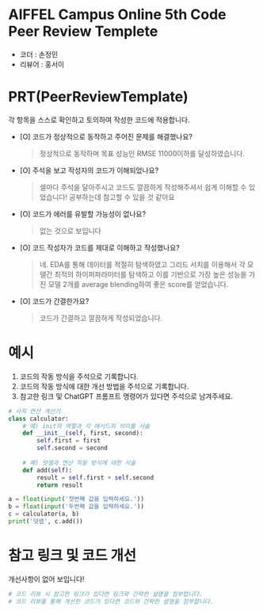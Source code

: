 # AIFFEL Campus Online 5th Code Peer Review Templete
- 코더 : 손정민
- 리뷰어 : 홍서이


# PRT(PeerReviewTemplate) 
각 항목을 스스로 확인하고 토의하여 작성한 코드에 적용합니다.

- [O] 코드가 정상적으로 동작하고 주어진 문제를 해결했나요?
  > 정상적으로 동작하며 목표 성능인 RMSE 11000이하를 달성하였습니다.
- [O] 주석을 보고 작성자의 코드가 이해되었나요?
  > 셀마다 주석을 달아주시고 코드도 깔끔하게 작성해주셔서 쉽게 이해할 수 있었습니다! 공부하는데 참고할 수 있을 것 같아요
- [O] 코드가 에러를 유발할 가능성이 없나요?
  > 없는 것으로 보입니다
- [O] 코드 작성자가 코드를 제대로 이해하고 작성했나요?
  > 네. EDA를 통해 데이터를 적절히 탐색하였고 그리드 서치를 이용해서 각 모델간 최적의 하이퍼파라미터를 탐색하고 이를 기반으로 가장 높은 성능을 가진 모델 2개를 average blending하여 좋은 score를 얻었습니다.
- [O] 코드가 간결한가요?
  > 코드가 간결하고 깔끔하게 작성되었습니다.

# 예시
1. 코드의 작동 방식을 주석으로 기록합니다.
2. 코드의 작동 방식에 대한 개선 방법을 주석으로 기록합니다.
3. 참고한 링크 및 ChatGPT 프롬프트 명령어가 있다면 주석으로 남겨주세요.
```python
# 사칙 연산 계산기
class calculator:
    # 예) init의 역할과 각 매서드의 의미를 서술
    def __init__(self, first, second):
        self.first = first
        self.second = second
    
    # 예) 덧셈과 연산 작동 방식에 대한 서술
    def add(self):
        result = self.first + self.second
        return result

a = float(input('첫번째 값을 입력하세요.')) 
b = float(input('두번째 값을 입력하세요.')) 
c = calculator(a, b)
print('덧셈', c.add()) 
```

# 참고 링크 및 코드 개선

개선사항이 없어 보입니다!

```python
# 코드 리뷰 시 참고한 링크가 있다면 링크와 간략한 설명을 첨부합니다.
# 코드 리뷰를 통해 개선한 코드가 있다면 코드와 간략한 설명을 첨부합니다.
```
